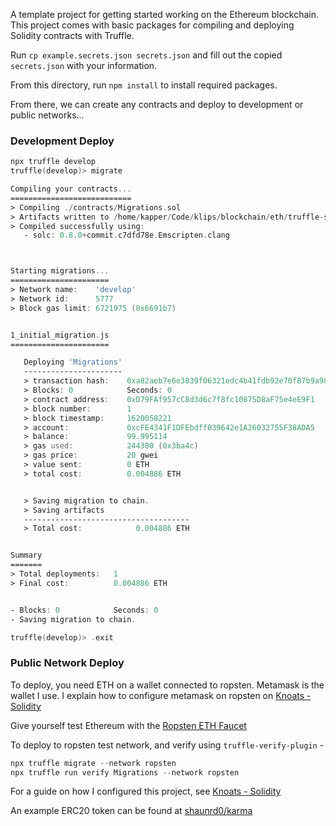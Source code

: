 
A template project for getting started working on the Ethereum blockchain.
This project comes with basic packages for compiling and deploying Solidity contracts with Truffle.

Run `cp example.secrets.json secrets.json` and fill out the copied `secrets.json` with your information.

From this directory, run `npm install` to install required packages.

From there, we can create any contracts and deploy to development or public networks...
### Development Deploy

```asm
npx truffle develop
truffle(develop)> migrate

Compiling your contracts...
===========================
> Compiling ./contracts/Migrations.sol
> Artifacts written to /home/kapper/Code/klips/blockchain/eth/truffle-solidity/build/contracts
> Compiled successfully using:
   - solc: 0.8.0+commit.c7dfd78e.Emscripten.clang



Starting migrations...
======================
> Network name:    'develop'
> Network id:      5777
> Block gas limit: 6721975 (0x6691b7)


1_initial_migration.js
======================

   Deploying 'Migrations'
   ----------------------
   > transaction hash:    0xa82aeb7e6e3839f06321edc4b41fdb92e70f87b9a989f846fd465623deda4139
   > Blocks: 0            Seconds: 0
   > contract address:    0xD79FAf957cC8d3d6c7f8fc10875D8aF75e4eE9F1
   > block number:        1
   > block timestamp:     1620058221
   > account:             0xcFE4341F1DFEbdff039642e1A26032755F38ADA5
   > balance:             99.995114
   > gas used:            244300 (0x3ba4c)
   > gas price:           20 gwei
   > value sent:          0 ETH
   > total cost:          0.004886 ETH


   > Saving migration to chain.
   > Saving artifacts
   -------------------------------------
   > Total cost:            0.004886 ETH


Summary
=======
> Total deployments:   1
> Final cost:          0.004886 ETH


- Blocks: 0            Seconds: 0
- Saving migration to chain.

truffle(develop)> .exit
```

### Public Network Deploy

To deploy, you need ETH on a wallet connected to ropsten. Metamask is the wallet I use.
I explain how to configure metamask on ropsten on [Knoats - Solidity](https://knoats.com/books/c/page/solidity)

Give yourself test Ethereum with the [Ropsten ETH Faucet](https://faucet.ropsten.be)

To deploy to ropsten test network, and verify using `truffle-verify-plugin` - 

```asm
npx truffle migrate --network ropsten
npx truffle run verify Migrations --network ropsten
```

For a guide on how I configured this project, see [Knoats - Solidity](https://knoats.com/books/c/page/solidity)

An example ERC20 token can be found at [shaunrd0/karma](https://gitlab.com/shaunrd0/karma)
